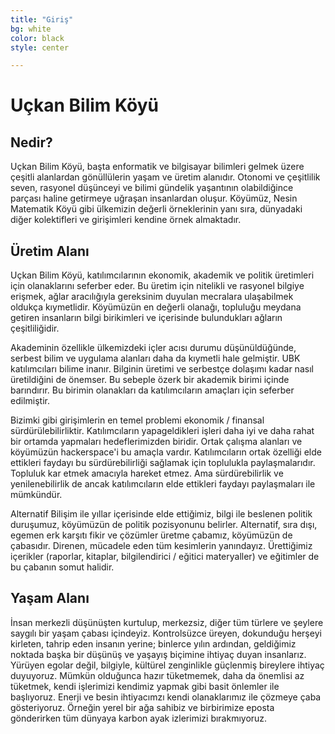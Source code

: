 ```yaml
---
title: "Giriş"
bg: white     
color: black
style: center

---
```


# Uçkan Bilim Köyü

## Nedir?
Uçkan Bilim Köyü, başta enformatik ve bilgisayar bilimleri gelmek üzere çeşitli alanlardan gönüllülerin yaşam ve üretim alanıdır. Otonomi ve çeşitlilik seven, rasyonel düşünceyi ve bilimi gündelik yaşantının olabildiğince parçası haline getirmeye uğraşan insanlardan oluşur. Köyümüz, Nesin Matematik Köyü gibi ülkemizin değerli örneklerinin yanı sıra, dünyadaki diğer kolektifleri ve girişimleri kendine örnek almaktadır. 

## Üretim Alanı
Uçkan Bilim Köyü, katılımcılarının ekonomik, akademik ve politik üretimleri için olanaklarını seferber eder. Bu üretim için nitelikli ve rasyonel bilgiye erişmek, ağlar aracılığıyla gereksinim duyulan mecralara ulaşabilmek oldukça kıymetlidir. Köyümüzün en değerli olanağı, topluluğu meydana getiren insanların bilgi birikimleri ve içerisinde bulundukları ağların çeşitliliğidir.

Akademinin özellikle ülkemizdeki içler acısı durumu düşünüldüğünde, serbest bilim ve uygulama alanları daha da kıymetli hale gelmiştir. UBK katılımcıları bilime inanır. Bilginin üretimi ve serbestçe dolaşımı kadar nasıl üretildiğini de önemser. Bu sebeple özerk bir akademik birimi içinde barındırır. Bu birimin olanakları da katılımcıların amaçları için seferber edilmiştir.

Bizimki gibi girişimlerin en temel problemi ekonomik / finansal sürdürülebilirliktir. Katılımcıların yapageldikleri işleri daha iyi ve daha rahat bir ortamda yapmaları hedeflerimizden biridir. Ortak çalışma alanları ve köyümüzün hackerspace'i bu amaçla vardır. Katılımcıların ortak özelliği elde ettikleri faydayı bu sürdürebilirliği sağlamak için toplulukla paylaşmalarıdır. Topluluk kar etmek amacıyla hareket etmez. Ama sürdürebilirlik ve yenilenebilirlik de ancak katılımcıların elde ettikleri faydayı paylaşmaları ile mümkündür.

Alternatif Bilişim ile yıllar içerisinde elde ettiğimiz, bilgi ile beslenen politik duruşumuz, köyümüzün de politik pozisyonunu belirler. Alternatif, sıra dışı, egemen erk karşıtı fikir ve çözümler üretme çabamız, köyümüzün de çabasıdır. Direnen, mücadele eden tüm kesimlerin yanındayız. Ürettiğimiz içerikler (raporlar, kitaplar, bilgilendirici / eğitici materyaller) ve eğitimler de bu çabanın somut halidir.

## Yaşam Alanı
İnsan merkezli düşünüşten kurtulup, merkezsiz, diğer tüm türlere ve şeylere saygılı bir yaşam çabası içindeyiz. Kontrolsüzce üreyen, dokunduğu herşeyi kirleten, tahrip eden insanın yerine; binlerce yılın ardından, geldiğimiz noktada başka bir düşünüş ve yaşayış biçimine ihtiyaç duyan insanlarız. Yürüyen egolar değil, bilgiyle, kültürel zenginlikle güçlenmiş bireylere ihtiyaç duyuyoruz. Mümkün olduğunca hazır tüketmemek, daha da önemlisi az tüketmek, kendi işlerimizi kendimiz yapmak gibi basit önlemler ile başlıyoruz. Enerji ve besin ihtiyacımzı kendi olanaklarımız ile çözmeye çaba gösteriyoruz. Örneğin yerel bir ağa sahibiz ve birbirimize eposta gönderirken tüm dünyaya karbon ayak izlerimizi bırakmıyoruz.
